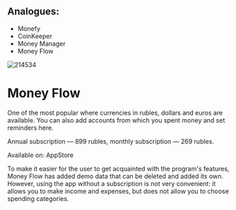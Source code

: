 ## Analogues:

- Monefy
- CoinKeeper
- Money Manager
- Money Flow

![214534](https://github.com/Vanya737/Finance/assets/144817452/450fb049-98af-4419-8942-c2602098b666)

# Money Flow

One of the most popular where currencies in rubles, dollars and euros are available. 
You can also add accounts from which you spent money and set reminders here.

Annual subscription — 899 rubles, monthly subscription — 269 rubles.

Available on: AppStore

To make it easier for the user to get acquainted with the program's features, Money Flow
has added demo data that can be deleted and added its own. However, using the app without a 
subscription is not very convenient: it allows you to make income and expenses, but does not allow you to 
choose spending categories.
